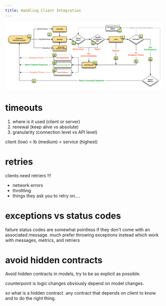```yaml
---
title: Handling Client Integration
---
```

![](./images/client-integration-flow.png)

# timeouts
1. where is it used (client or server)
2. renewal (keep alive vs absolute)
3. granularity (connection level vs API level)

client (low) < lb (medium) < service (highest)

# retries
clients need retriers !!!
- network errors
- throttling
- things they ask you to retry on....

# exceptions vs status codes
failure status codes are somewhat pointless if they don't come with an associated message. much prefer throwing exceptions instead which work with messages, metrics, and retriers

# avoid hidden contracts
Avoid hidden contracts in models, try to be as explicit as possible. 

counterpoint is logic changes obviously depend on model changes. 

so what is a hidden contract. 
any contract that depends on client to know and to do the right thing.
